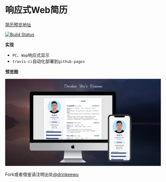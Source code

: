 # 响应式Web简历

[简历预览地址](https://drinkeewu.github.io/resume/)

[![Build Status](https://travis-ci.org/drinkeewu/resume.svg?branch=master)](https://travis-ci.org/drinkeewu/resume)

 **实现**

- `PC`、`Wap`响应式显示
- `travis-ci`自动化部署到`github-pages`

**预览图**

![](https://raw.githubusercontent.com/drinkeewu/resume/dev/preview.png)

Fork或者借鉴请注明出处[@drinkeewu](https://github.com/drinkeewu/resume)
